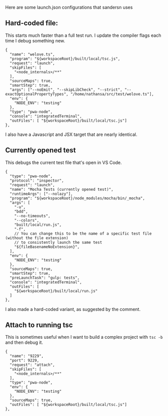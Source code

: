 Here are some launch.json configurations that sandersn uses

## Hard-coded file:

This starts much faster than a full test run. I update the compiler flags each time I debug something new.

    {
      "name": "welove.ts",
      "program": "${workspaceRoot}/built/local/tsc.js",
      "request": "launch",
      "skipFiles": [
        "<node_internals>/**"
      ],
      "sourceMaps": true,
      "smartStep": true,
      "args": ["--noEmit", "--skipLibCheck", "--strict", "--exactOptionalPropertyTypes", "/home/nathansa/src/test/welove.ts"],
      "env": {
        "NODE_ENV": "testing"
      },
      "type": "pwa-node",
      "console": "integratedTerminal",
      "outFiles": [ "${workspaceRoot}/built/local/tsc.js"]
    },

I also have a Javascript and JSX target that are nearly identical.

## Currently opened test

This debugs the current test file that's open in VS Code.

    {
      "type": "pwa-node",
      "protocol": "inspector",
      "request": "launch",
      "name": "Mocha Tests (currently opened test)",
      "runtimeArgs": ["--nolazy"],
      "program": "${workspaceRoot}/node_modules/mocha/bin/_mocha",
      "args": [
        "-u",
        "bdd",
        "--no-timeouts",
        "--colors",
        "built/local/run.js",
        "-f",
        // You can change this to be the name of a specific test file (without the file extension)
        // to consistently launch the same test
        "${fileBasenameNoExtension}",
      ],
      "env": {
        "NODE_ENV": "testing"
      },
      "sourceMaps": true,
      "smartStep": true,
      "preLaunchTask": "gulp: tests",
      "console": "integratedTerminal",
      "outFiles": [
        "${workspaceRoot}/built/local/run.js"
      ]
    },

I also made a hard-coded variant, as suggested by the comment.

## Attach to running tsc

This is sometimes useful when I want to build a complex project with `tsc -b` and then debug it.

    {
      "name": "9229",
      "port": 9229,
      "request": "attach",
      "skipFiles": [
        "<node_internals>/**"
      ],
      "type": "pwa-node",
      "env": {
        "NODE_ENV": "testing"
      },
      "sourceMaps": true,
      "outFiles": [ "${workspaceRoot}/built/local/tsc.js"]
    },

